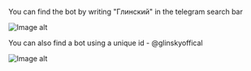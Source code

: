 You can find the bot by writing "Глинский" in the telegram search bar

![Image alt](https://github.com/glinskyoff/glinsky-telegram-bot/blob/main/image/Screenshot_1.png)

You can also find a bot using a unique id - @glinskyoffical

![Image alt](https://github.com/glinskyoff/glinsky-telegram-bot/blob/main/image/Screenshot_3.png)
